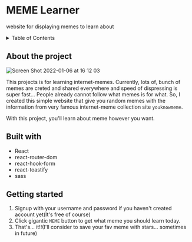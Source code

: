 # MEME Learner

website for displaying memes to learn about

<!-- TABLE OF CONTENTS -->
<details>
  <summary>Table of Contents</summary>
  <ol>
    <li>
      <a href="#about-the-project">About The Project</a>
      <ul>
        <li><a href="#built-with">Built With</a></li>
      </ul>
    </li>
    <li>
      <a href="#getting-started">Getting Started</a>
    </li>
  </ol>
</details>

## About the project

![Screen Shot 2022-01-06 at 16 12 03](https://user-images.githubusercontent.com/44974307/148343529-3804af53-e047-4b70-9d17-b4f3552f3e4a.png)

This projects is for learning internet-memes.
Currently, lots of, bunch of memes are creted and shared everywhere and speed of dispressing is super fast... 
People already cannot follow what 
memes is for what.
So, I created this simple website that give you random memes with the information from very famous internet-meme collection site `youknowmeme`.

With this project, you'll learn about meme however you want.

## Built with
- React
- react-router-dom
- react-hook-form
- react-toastify
- sass

## Getting started
1. Signup with your username and password if you haven't created account yet(It's free of course)
2. Click gigantic `MEME` button to get what meme you should learn today.
3. That's... it!!(I'll consider to save your fav meme with stars... sometimes in future)

## 

